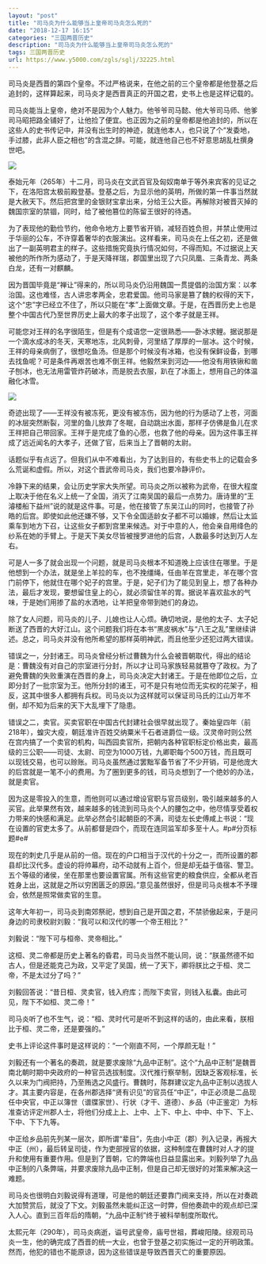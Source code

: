 ```yaml
---
layout: "post"
title: "司马炎为什么能够当上皇帝司马炎怎么死的"
date: "2018-12-17 16:15"
categories: "三国两晋历史"
description: "司马炎为什么能够当上皇帝司马炎怎么死的"
tags: 三国两晋历史
url: https://www.y5000.com/zgls/sglj/32225.html
---
```






司马炎是西晋的第四个皇帝。不过严格说来，在他之前的三个皇帝都是他登基之后追封的，这样算起来，司马炎才是西晋真正的开国之君，史书上也是这样记载的。

司马炎能当上皇帝，绝对不是因为个人魅力。他爷爷司马懿、他大爷司马师、他爹司马昭把路全铺好了，让他捡了便宜。也正因为之前的皇帝都是他追封的，所以在这些人的史书传记中，并没有出生时的神迹，就连他本人，也只说了个“发委地，手过膝，此非人臣之相也”的含混之辞。可能，就连他自己也不好意思胡乱杜撰身世吧。

![](https://img.y5000.com/uploads/allimg/180828/8-1PRQ5295A20.jpg)

泰始元年（265年）十二月，司马炎在文武百官及匈奴南单于等外来宾客的见证之下，在洛阳宫太极前殿登基。登基之后，为显示他的英明，所做的第一件事当然就是大赦天下。然后把宫里的金银财宝拿出来，分给王公大臣。再解除对被晋灭掉的魏国宗室的禁锢，同时，给了被他篡位的陈留王很好的待遇。

为了表现他的勤俭节约，他命令地方上要节省开销，减轻百姓负担，并禁止使用过于华丽的公车，不许穿着奢华的衣服演出。这样看来，司马炎在上任之初，还是做出了一副英明君主的样子。这些措施究竟执行情况如何，不得而知。不过据说上天被他的所作所为感动了，于是天降祥瑞，郡国里出现了六只凤凰、三条青龙、两条白龙，还有一对麒麟。

因为晋国毕竟是“禅让”得来的，所以司马炎仍沿用魏国一贯提倡的治国方案：以孝治国。这也难怪，古人讲忠孝两全，忠君爱国。他司马家是篡了魏的权得的天下，这个“忠”字已经立不住了，所以只能在“孝”上面做文章。于是，在西晋历史上也是整个中国古代乃至世界历史上最大的孝子出现了，这个孝子就是王祥。

可能您对王祥的名字很陌生，但是有个成语您一定很熟悉——卧冰求鲤。据说那是一个滴水成冰的冬天，天寒地冻，北风刺骨，河里结了厚厚的一层冰。这个时候，王祥的母亲病倒了，很想吃鱼汤。但是那个时候没有冰箱，也没有保鲜设备，到哪去找鱼呢？可是条件再艰苦也难不倒王祥。他毅然来到河边——他没有用铁锹和凿子刨冰，也无法用雷管炸药破冰，而是脱去衣服，趴在了冰面上，想用自己的体温融化冰雪。

![](https://img.y5000.com/uploads/allimg/180828/8-1PRQ5300X12.jpg)

奇迹出现了——王祥没有被冻死，更没有被冻伤，因为他的行为感动了上苍，河面的冰层突然断裂，河里的鱼儿放弃了冬眠，自动跳出水面，那样子仿佛是鱼儿在求王祥把自己带回家。王祥于是完成了鱼的心愿，也救了他的母亲。因为这件事王祥成了远近闻名的大孝子，还做了官，后来当上了晋朝的太尉。

话题似乎有点远了。但我们从中不难看出，为了达到目的，有些史书上的记载会多么荒诞和虚假。所以，对这个晋武帝司马炎，我们也要冷静评价。

冷静下来的结果，会让历史学家大失所望。司马炎之所以被称为武帝，在很大程度上取决于他在名义上统一了全国，消灭了江南吴国的最后一点势力。唐诗里的“王濬楼船下益州”说的就是这件事。可是，他在接管了东吴江山的同时，也接管了孙皓的后宫。即使如此他还嫌不够，又下令全国适龄女子都不可以婚嫁，然后让太监乘车到地方下召，让这些女子都到宫里来候选。对于中意的人，他会亲自用绛色的纱系在她的手臂上。于是天下美女尽皆被搜罗进他的后宫，人数最多时达到万人左右。

可是人一多了就会出现一个问题，就是司马炎根本不知道晚上应该住在哪里。于是他想到一个办法，就是坐上羊拉的车，也不挽缰绳，任由羊在宫里走，羊在哪个宫门前停下，他就住在哪个妃子的宫里。于是，妃子们为了能见到皇上，想了各种办法，最后才发现，要想留住皇上的心，就必须留住羊的胃。据说羊喜欢盐水的气味，于是她们用掺了盐的水洒地，让羊把皇帝带到她们的身边。

除了女人问题，司马炎的儿子、儿媳也让人心烦。确切地说，是他的太子、太子妃断送了西晋的大好江山。这个问题我们将在本书“黑皮祸水”与“八王之乱”里继续讲述。总之，司马炎并没有他所希望的那样英明神武，而且他至少还犯过两大错误。

错误之一，分封诸王。司马炎曾经分析过曹魏为什么会被晋朝取代，得出的结论是：曹魏没有对自己的宗室进行分封，所以才让司马家族轻易就篡夺了政权。为了避免曹魏的失败重演在西晋的身上，司马炎决定大封诸王。于是在他即位之后，立即分封了一批宗室为王。他所分封的诸王，可不是只有地位而无实权的花架子，相反，这其中很多人都拥有兵权。司马炎以为这样就可以保证司马氏的江山万年不倒，却不知为后来的天下大乱埋下了隐患。

错误之二，卖官。买卖官职在中国古代封建社会很早就出现了。秦始皇四年（前218年），蝗灾大疫，朝廷准许百姓交纳粟米千石者进爵位一级。汉灵帝时则公然在宫内搞了一个卖官的机构，叫西园卖官所，把朝内各种官职标定价格出卖，最高级的三公职——司徒、太尉、司空为1000万钱，九卿职每个500万钱，而且既可以现钱交易，也可以赊账。司马炎虽然通过罢黜军备节省了不少开销，可是他庞大的后宫就是一笔不小的费用。为了圈到更多的钱，司马炎想到了一个绝妙的办法，就是卖官。

因为这是零投入的生意，而他则可以通过增设官职与官员级别，吸引越来越多的人买官。此举果然有效，越来越多的钱流到司马炎个人的腰包之中，他尽情享受着权力带来的快感和满足。此举必然会引起朝臣的不满，司徒左长史傅咸上书说：“现在设置的官吏太多了。从前都督是四个，而现在连同监军却多至十人。#p#分页标题#e#

现在的刺史几乎是从前的一倍。现在的户口相当于汉代的十分之一，而所设置的郡县却比汉代多。虚设的将帅幕府，动不动就有上百个，但是却无益于值宿、警卫。五个等级的诸侯，坐在那里也要设置官属。所有这些官吏的粮食供应，全都从老百姓身上出，这就是之所以穷困匮乏的原因。”意见虽然很好，但是司马炎根本不予理会，依然是照常做卖官的生意。

这年大年初一，司马炎到南郊祭祀，想到自己是开国之君，不禁骄傲起来，于是问身边的司隶校尉刘毅：“我可以和汉代的哪一个帝王相比？”

刘毅说：“陛下可与桓帝、灵帝相比。”

这桓、灵二帝都是历史上著名的昏君，司马炎当然不能认同，说：“朕虽然德不如古人，但是还能克己为政，又平定了吴国，统一了天下，卿将朕比之于桓、灵二帝，不是太过分了吗？”

刘毅回答说：“昔日桓、灵卖官，钱入府库；而陛下卖官，则钱入私囊。由此可见，陛下不如桓、灵二帝！”

司马炎听了也不生气，说：“桓、灵时代可是听不到这样的话的，由此来看，朕相比于桓、灵二帝，还是要强的。”

史书上评论这件事时是这样说的：“一个刚直不阿，一个厚颜无耻！”

刘毅还有一个著名的奏疏，就是要求废除“九品中正制”。这个“九品中正制”是魏晋南北朝时期中央政府的一种官员选拔制度。汉代推行察举制，因缺乏客观标准，长久以来为门阀把持，乃至贿选之风盛行。曹魏时，陈群建议定九品中正制以选拔人才。其主要内容是，在各州郡选择“贤有识见”的官员任“中正”，中正必须是二品现任中央官，中正以簿世（谱牒家世）、行状（才干、道德）、乡品（中正鉴定）为标准查访评定州郡人士，将他们分成上上、上中、上下、中上、中中、中下、下上、下中、下下九等。

中正给乡品前先列某一层次，即所谓“辈目”，先由小中正（郡）列入记录，再报大中正（州），最后转呈司徒，作为吏部授官的依据，这种制度在曹魏时对人才的提升和使用有重要作用。但是到了晋朝，它的弊端也日益显露出来。刘毅列举了九品中正制的八条弊端，并要求废除九品中正制，但是自己却无很好的对策来解决这一难题。

司马炎也很明白刘毅说得有道理，可是他的朝廷还要靠门阀来支持，所以在对奏疏大加赞赏后，就没了下文。刘毅虽然未能纠正这一时弊，但他奏疏中的观点却已深入人心。直到三百年后的隋朝，“九品中正制”终于被科举制度所取代。

太熙元年（290年），司马炎病逝，谥号武皇帝，庙号世祖，葬峻阳陵。综观司马炎一生，他的确完成了西晋的统一大业，也曾于登基之初实施过一定的开明政策。然而，他犯的错也不能原谅，因为这些错误是导致西晋灭亡的重要原因。
